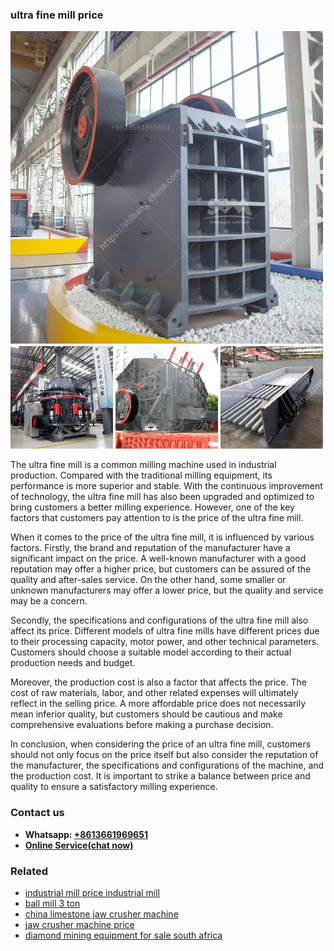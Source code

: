 <h3>ultra fine mill price</h3><img src='1708497132.jpg' alt=''><p>The ultra fine mill is a common milling machine used in industrial production. Compared with the traditional milling equipment, its performance is more superior and stable. With the continuous improvement of technology, the ultra fine mill has also been upgraded and optimized to bring customers a better milling experience. However, one of the key factors that customers pay attention to is the price of the ultra fine mill.</p><p>When it comes to the price of the ultra fine mill, it is influenced by various factors. Firstly, the brand and reputation of the manufacturer have a significant impact on the price. A well-known manufacturer with a good reputation may offer a higher price, but customers can be assured of the quality and after-sales service. On the other hand, some smaller or unknown manufacturers may offer a lower price, but the quality and service may be a concern.</p><p>Secondly, the specifications and configurations of the ultra fine mill also affect its price. Different models of ultra fine mills have different prices due to their processing capacity, motor power, and other technical parameters. Customers should choose a suitable model according to their actual production needs and budget.</p><p>Moreover, the production cost is also a factor that affects the price. The cost of raw materials, labor, and other related expenses will ultimately reflect in the selling price. A more affordable price does not necessarily mean inferior quality, but customers should be cautious and make comprehensive evaluations before making a purchase decision.</p><p>In conclusion, when considering the price of an ultra fine mill, customers should not only focus on the price itself but also consider the reputation of the manufacturer, the specifications and configurations of the machine, and the production cost. It is important to strike a balance between price and quality to ensure a satisfactory milling experience.</p><h3>Contact us</h3><ul><li><strong>Whatsapp:&nbsp;<a href="https://wa.me/8613661969651">+8613661969651</a></strong></li><li><a href="https://swt.shibang-china.com/?git&amp;zhl&amp;ultra fine mill price"><strong>Online Service(chat now)</strong></a></li></ul><h3>Related</h3><ul><li><a href='industrial mill price industrial mill.md'>industrial mill price industrial mill</a></li><li><a href='ball mill 3 ton.md'>ball mill 3 ton</a></li><li><a href='china limestone jaw crusher machine.md'>china limestone jaw crusher machine</a></li><li><a href='jaw crusher machine price.md'>jaw crusher machine price</a></li><li><a href='diamond mining equipment for sale south africa.md'>diamond mining equipment for sale south africa</a></li></ul>